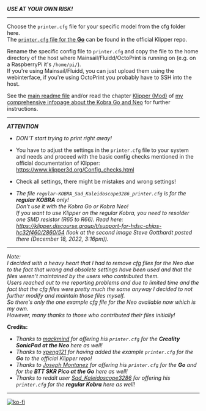 ***USE AT YOUR OWN RISK!***

---

Choose the `printer.cfg` file for your specific model from the cfg folder here.  
The [`printer.cfg` file for the **Go**](https://github.com/Klipper3d/klipper/blob/master/config/printer-anycubic-kobra-go-2022.cfg) can be found in the official Klipper repo. 


Rename the specific config file to `printer.cfg` and copy the file to the home directory of the host where Mainsail/Fluidd/OctoPrint is running on (e.g. on a RaspberryPi it's `/home/pi/`).  
If you're using Mainsail/Fluidd, you can just upload them using the webinterface, if you're using OctoPrint you probably have to SSH into the host.

See the [main readme file](../README.md) and/or read the chapter [Klipper (Mod)](https://1coderookie.github.io/KobraGoNeoInsights/firmware/fw_klipper/) of [my comprehensive infopage about the Kobra Go and Neo](https://1coderookie.github.io/KobraGoNeoInsights/) for further instructions.

---

***ATTENTION***   

- *DON'T start trying to print right away!*    
- You have to adjust the settings in the `printer.cfg` file to your system and needs and proceed with the basic config checks mentioned in the official documentation of Klipper: https://www.klipper3d.org/Config_checks.html    
- Check all settings, there might be mistakes and wrong settings!

- *The file `regular-KOBRA_Sad_Kaleidoscope3286_printer.cfg` is for the ***regular KOBRA*** only!*  
  *Don't use it with the Kobra Go or Kobra Neo!*  
  *If you want to use Klipper on the regular Kobra, you need to resolder one SMD resistor (R65 to R66). Read here: https://klipper.discourse.group/t/support-for-hdsc-chips-hc32f460/2860/54 (look at the second image Steve Gotthardt posted there (December 18, 2022, 3:16pm)).* 


---  

*Note:*    
*I decided with a heavy heart that I had to remove cfg files for the Neo due to the fact that wrong and obsolete settings have been used and that the files weren't maintained by the users who contributed them.*  
*Users reached out to me reporting problems and due to limited time and the fact that the cfg files were pretty much the same anyway I decided to not further modify and maintain those files myself.*  
*So there's only the one example cfg file for the Neo available now which is my own.*     
*However, many thanks to those who contributed their files initially!*   

**Credits:**  
- *Thanks to [mackmind](https://github.com/mackmind) for offering his `printer.cfg` for the **Creality SonicPad at the Neo** here as well!*  
- *Thanks to [xpeng121](https://www.reddit.com/user/xpeng121/) for having added the example `printer.cfg` for the **Go** to the official Klipper repo!*   
- *Thanks to [Joseph Montanez](https://github.com/joseph-montanez) for offering his `printer.cfg` for the **Go** and for the **BTT SKR Pico at the Go** here as well!*
- *Thanks to reddit user [Sad_Kaleidoscope3286](https://reddit.com/user/Sad_Kaleidoscope3286) for offering his `printer.cfg` for the **regular Kobra** here as well!*  

---

[![ko-fi](https://ko-fi.com/img/githubbutton_sm.svg)](https://ko-fi.com/U6U5NPB51)  
